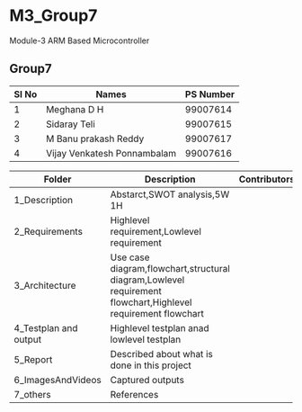 # M3_Group7
Module-3 ARM Based Microcontroller
## Group7
| Sl No | Names |PS Number |
| ------ | ---------- | ----------- |
| 1 | Meghana D H | 99007614 |
| 2 | Sidaray Teli | 99007615 |
| 3 | M Banu prakash Reddy | 99007617 |
| 4 | Vijay Venkatesh Ponnambalam | 99007616 |

|Folder|Description|Contributors|
|-------|----------|------------|
|1_Description|Abstarct,SWOT analysis,5W 1H|
|2_Requirements|Highlevel requirement,Lowlevel requirement|
|3_Architecture|Use case diagram,flowchart,structural diagram,Lowlevel requirement flowchart,Highlevel requirement flowchart|
|4_Testplan and output|Highlevel testplan anad lowlevel testplan|
|5_Report|Described about what is done in this project|
|6_ImagesAndVideos|Captured outputs|
|7_others|References|
